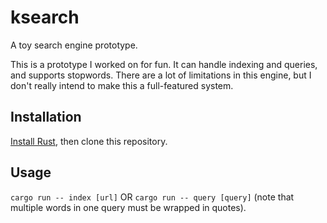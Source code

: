 # ksearch
A toy search engine prototype.

This is a prototype I worked on for fun. It can handle indexing and queries, and supports stopwords.
There are a lot of limitations in this engine, but I don't really intend to make this a full-featured
system.

## Installation

[Install Rust](https://www.rust-lang.org/tools/install), then clone this repository.

## Usage

`cargo run -- index [url]` OR `cargo run -- query [query]` (note that multiple words in one query must be wrapped in quotes).
